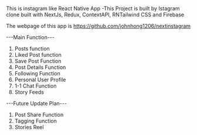 This is instagram like React Native App
-This Project is built by Istagram clone built with NextJs, Redux, ContextAPI, RNTailwind CSS and Firebase


The webpage of this app is https://github.com/johnhong1206/nextinstagram

---Main Function---
1) Posts function
2) Liked Post function 
3) Save Post Function
4) Post Details Function
5) Following Function
6) Personal User Profile
7) 1-1 Chat Function
8) Story Feeds




---Future Update Plan---
1) Post Share Function
2) Tagging Function
3) Stories Reel
